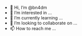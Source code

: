 - 👋 Hi, I’m @bn4dm
- 👀 I’m interested in ...
- 🌱 I’m currently learning ...
- 💞️ I’m looking to collaborate on ...
- 📫 How to reach me ...

<!---
bn4dm/bn4dm is a ✨ special ✨ repository because its `README.md` (this file) appears on your GitHub profile.
You can click the Preview link to take a look at your changes.
--->
